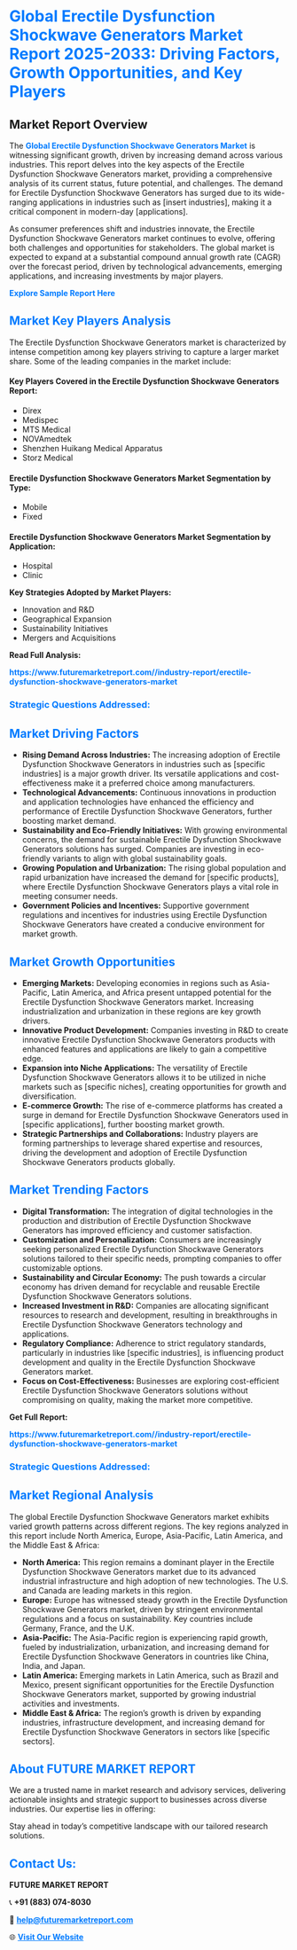 <h1 style="color: #007BFF;">Global Erectile Dysfunction Shockwave Generators Market Report 2025-2033: Driving Factors, Growth Opportunities, and Key Players</h1>

<section id="overview">
<h2>Market Report Overview</h2>
<p>The <a href="https://www.futuremarketreport.com//industry-report/erectile-dysfunction-shockwave-generators-market" style="color: #007BFF; text-decoration: none;"><strong>Global Erectile Dysfunction Shockwave Generators Market</strong></a> is witnessing significant growth, driven by increasing demand across various industries. This report delves into the key aspects of the Erectile Dysfunction Shockwave Generators market, providing a comprehensive analysis of its current status, future potential, and challenges. The demand for Erectile Dysfunction Shockwave Generators has surged due to its wide-ranging applications in industries such as [insert industries], making it a critical component in modern-day [applications].</p>
<p>As consumer preferences shift and industries innovate, the Erectile Dysfunction Shockwave Generators market continues to evolve, offering both challenges and opportunities for stakeholders. The global market is expected to expand at a substantial compound annual growth rate (CAGR) over the forecast period, driven by technological advancements, emerging applications, and increasing investments by major players.</p>
</section>

<section id="overview">
<p><a href="https://www.futuremarketreport.com//request-sample/reportId=55629" style="color: #007BFF; text-decoration: none;"><strong>Explore Sample Report Here</strong></a></p>
</section>

<section id="key-players">
<h2 style="color: #007BFF;">Market Key Players Analysis</h2>
<p>The Erectile Dysfunction Shockwave Generators market is characterized by intense competition among key players striving to capture a larger market share. Some of the leading companies in the market include:</p>
<h4>Key Players Covered in the Erectile Dysfunction Shockwave Generators Report:</h4>
<ul><li>Direx</li><li>Medispec</li><li>MTS Medical</li><li>NOVAmedtek</li><li>Shenzhen Huikang Medical Apparatus</li><li>Storz Medical</li></ul>
<h4>Erectile Dysfunction Shockwave Generators Market Segmentation by Type:</h4>
<ul><li>Mobile</li><li>Fixed</li></ul>

<h4>Erectile Dysfunction Shockwave Generators Market Segmentation by Application:</h4>
<ul><li>Hospital</li><li>Clinic</li></ul>
<p><strong>Key Strategies Adopted by Market Players:</strong></p>
<ul>
<li>Innovation and R&D</li>
<li>Geographical Expansion</li>
<li>Sustainability Initiatives</li>
<li>Mergers and Acquisitions</li>
</ul>
</section>

<section>
<p><strong>Read Full Analysis: </strong></p><a href="https://www.futuremarketreport.com//industry-report/erectile-dysfunction-shockwave-generators-market" style="color: #007BFF; text-decoration: none;"><strong>https://www.futuremarketreport.com//industry-report/erectile-dysfunction-shockwave-generators-market</strong></a>
<h3 style="color: #007BFF;">Strategic Questions Addressed:</h3>
</section>

<section id="driving-factors">
<h2 style="color: #007BFF;">Market Driving Factors</h2>
<ul>
<li><strong>Rising Demand Across Industries:</strong> The increasing adoption of Erectile Dysfunction Shockwave Generators in industries such as [specific industries] is a major growth driver. Its versatile applications and cost-effectiveness make it a preferred choice among manufacturers.</li>
<li><strong>Technological Advancements:</strong> Continuous innovations in production and application technologies have enhanced the efficiency and performance of Erectile Dysfunction Shockwave Generators, further boosting market demand.</li>
<li><strong>Sustainability and Eco-Friendly Initiatives:</strong> With growing environmental concerns, the demand for sustainable Erectile Dysfunction Shockwave Generators solutions has surged. Companies are investing in eco-friendly variants to align with global sustainability goals.</li>
<li><strong>Growing Population and Urbanization:</strong> The rising global population and rapid urbanization have increased the demand for [specific products], where Erectile Dysfunction Shockwave Generators plays a vital role in meeting consumer needs.</li>
<li><strong>Government Policies and Incentives:</strong> Supportive government regulations and incentives for industries using Erectile Dysfunction Shockwave Generators have created a conducive environment for market growth.</li>
</ul>
</section>

<section id="growth-opportunities">
<h2 style="color: #007BFF;">Market Growth Opportunities</h2>
<ul>
<li><strong>Emerging Markets:</strong> Developing economies in regions such as Asia-Pacific, Latin America, and Africa present untapped potential for the Erectile Dysfunction Shockwave Generators market. Increasing industrialization and urbanization in these regions are key growth drivers.</li>
<li><strong>Innovative Product Development:</strong> Companies investing in R&D to create innovative Erectile Dysfunction Shockwave Generators products with enhanced features and applications are likely to gain a competitive edge.</li>
<li><strong>Expansion into Niche Applications:</strong> The versatility of Erectile Dysfunction Shockwave Generators allows it to be utilized in niche markets such as [specific niches], creating opportunities for growth and diversification.</li>
<li><strong>E-commerce Growth:</strong> The rise of e-commerce platforms has created a surge in demand for Erectile Dysfunction Shockwave Generators used in [specific applications], further boosting market growth.</li>
<li><strong>Strategic Partnerships and Collaborations:</strong> Industry players are forming partnerships to leverage shared expertise and resources, driving the development and adoption of Erectile Dysfunction Shockwave Generators products globally.</li>
</ul>
</section>

<section id="trending-factors">
<h2 style="color: #007BFF;">Market Trending Factors</h2>
<ul>
<li><strong>Digital Transformation:</strong> The integration of digital technologies in the production and distribution of Erectile Dysfunction Shockwave Generators has improved efficiency and customer satisfaction.</li>
<li><strong>Customization and Personalization:</strong> Consumers are increasingly seeking personalized Erectile Dysfunction Shockwave Generators solutions tailored to their specific needs, prompting companies to offer customizable options.</li>
<li><strong>Sustainability and Circular Economy:</strong> The push towards a circular economy has driven demand for recyclable and reusable Erectile Dysfunction Shockwave Generators solutions.</li>
<li><strong>Increased Investment in R&D:</strong> Companies are allocating significant resources to research and development, resulting in breakthroughs in Erectile Dysfunction Shockwave Generators technology and applications.</li>
<li><strong>Regulatory Compliance:</strong> Adherence to strict regulatory standards, particularly in industries like [specific industries], is influencing product development and quality in the Erectile Dysfunction Shockwave Generators market.</li>
<li><strong>Focus on Cost-Effectiveness:</strong> Businesses are exploring cost-efficient Erectile Dysfunction Shockwave Generators solutions without compromising on quality, making the market more competitive.</li>
</ul>
</section>

<section>
<p><strong>Get Full Report: </strong></p><a href="https://www.futuremarketreport.com//industry-report/erectile-dysfunction-shockwave-generators-market" style="color: #007BFF; text-decoration: none;"><strong>https://www.futuremarketreport.com//industry-report/erectile-dysfunction-shockwave-generators-market</strong></a>
<h3 style="color: #007BFF;">Strategic Questions Addressed:</h3>
</section>


<section id="regional-analysis">
<h2 style="color: #007BFF;">Market Regional Analysis</h2>
<p>The global Erectile Dysfunction Shockwave Generators market exhibits varied growth patterns across different regions. The key regions analyzed in this report include North America, Europe, Asia-Pacific, Latin America, and the Middle East & Africa:</p>
<ul>
<li><strong>North America:</strong> This region remains a dominant player in the Erectile Dysfunction Shockwave Generators market due to its advanced industrial infrastructure and high adoption of new technologies. The U.S. and Canada are leading markets in this region.</li>
<li><strong>Europe:</strong> Europe has witnessed steady growth in the Erectile Dysfunction Shockwave Generators market, driven by stringent environmental regulations and a focus on sustainability. Key countries include Germany, France, and the U.K.</li>
<li><strong>Asia-Pacific:</strong> The Asia-Pacific region is experiencing rapid growth, fueled by industrialization, urbanization, and increasing demand for Erectile Dysfunction Shockwave Generators in countries like China, India, and Japan.</li>
<li><strong>Latin America:</strong> Emerging markets in Latin America, such as Brazil and Mexico, present significant opportunities for the Erectile Dysfunction Shockwave Generators market, supported by growing industrial activities and investments.</li>
<li><strong>Middle East & Africa:</strong> The region’s growth is driven by expanding industries, infrastructure development, and increasing demand for Erectile Dysfunction Shockwave Generators in sectors like [specific sectors].</li>
</ul>
</section>

<footer>
<h2 style="color: #007BFF;">About FUTURE MARKET REPORT</h2>
<p>We are a trusted name in market research and advisory services, delivering actionable insights and strategic support to businesses across diverse industries. Our expertise lies in offering:</p>

<p>Stay ahead in today’s competitive landscape with our tailored research solutions.</p>

<h2 style="color: #007BFF;">Contact Us:</h2>
<p><strong>FUTURE MARKET REPORT</strong></p>
<p>📞 <strong>+91 (883) 074-8030</strong></p>
<p>📧 <strong><a href="mailto:help@futuremarketreport.com" style="color: #007BFF;">help@futuremarketreport.com</a></strong></p>
<p>🌐 <strong><a href="https://www.futuremarketreport.com/" style="color: #007BFF;">Visit Our Website</a></strong></p>
</footer>